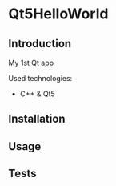 # Qt5HelloWorld

## Introduction

My 1st Qt app

Used technologies:

- C++ & Qt5

## Installation

## Usage

## Tests
